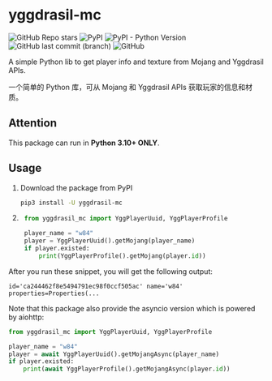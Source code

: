 # yggdrasil-mc

![GitHub Repo stars](https://img.shields.io/github/stars/jinzhijie/yggdrasil-mc?style=social) ![PyPI](https://img.shields.io/pypi/v/yggdrasil-mc?style=flat-square) ![PyPI - Python Version](https://img.shields.io/pypi/pyversions/yggdrasil-mc?style=flat-square) ![GitHub last commit (branch)](https://img.shields.io/github/last-commit/jinzhijie/yggdrasil-mc/main?style=flat-square) ![GitHub](https://img.shields.io/github/license/jinzhijie/yggdrasil-mc?style=flat-square)

A simple Python lib to get player info and texture from Mojang and Yggdrasil APIs.

一个简单的 Python 库，可从 Mojang 和 Yggdrasil APIs 获取玩家的信息和材质。

## Attention

This package can run in **Python 3.10+ ONLY**.

## Usage

1. Download the package from PyPI

    ```bash
    pip3 install -U yggdrasil-mc
    ```

2. ```python
    from yggdrasil_mc import YggPlayerUuid, YggPlayerProfile

    player_name = "w84"
    player = YggPlayerUuid().getMojang(player_name)
    if player.existed:
        print(YggPlayerProfile().getMojang(player.id))
    ```

After you run these snippet, you will get the following output:

```plain
id='ca244462f8e5494791ec98f0ccf505ac' name='w84' properties=Properties(...
```

Note that this package also provide the asyncio version which is powered by aiohttp:

```python
from yggdrasil_mc import YggPlayerUuid, YggPlayerProfile

player_name = "w84"
player = await YggPlayerUuid().getMojangAsync(player_name)
if player.existed:
    print(await YggPlayerProfile().getMojangAsync(player.id))
```
